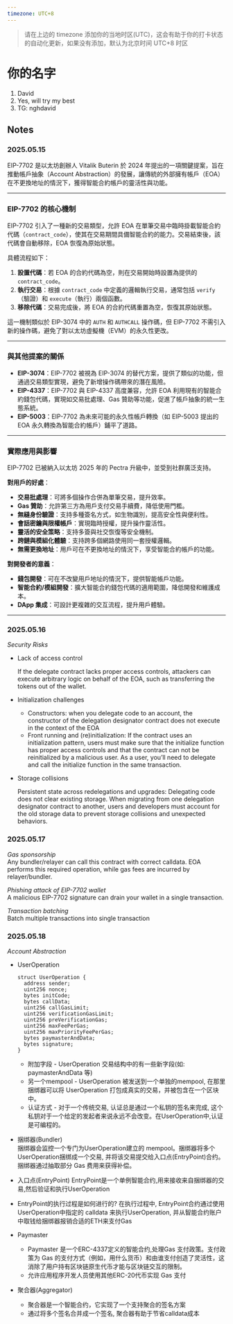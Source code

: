 ```yaml
---
timezone: UTC+8
---
```


> 请在上边的 timezone 添加你的当地时区(UTC)，这会有助于你的打卡状态的自动化更新，如果没有添加，默认为北京时间 UTC+8 时区


# 你的名字

1. David
2. Yes, will try my best
3. TG: nghdavid

## Notes

<!-- Content_START -->

### 2025.05.15
EIP-7702 是以太坊創辦人 Vitalik Buterin 於 2024 年提出的一項關鍵提案，旨在推動帳戶抽象（Account Abstraction）的發展，讓傳統的外部擁有帳戶（EOA）在不更換地址的情況下，獲得智能合約帳戶的靈活性與功能。

---

### EIP-7702 的核心機制

EIP-7702 引入了一種新的交易類型，允許 EOA 在單筆交易中臨時掛載智能合約代碼（`contract_code`），使其在交易期間具備智能合約的能力。交易結束後，該代碼會自動移除，EOA 恢復為原始狀態。

具體流程如下：

1. **設置代碼**：若 EOA 的合約代碼為空，則在交易開始時設置為提供的 `contract_code`。
2. **執行交易**：根據 `contract_code` 中定義的邏輯執行交易，通常包括 `verify`（驗證）和 `execute`（執行）兩個函數。
3. **移除代碼**：交易完成後，將 EOA 的合約代碼重置為空，恢復其原始狀態。

這一機制類似於 EIP-3074 中的 `AUTH` 和 `AUTHCALL` 操作碼，但 EIP-7702 不需引入新的操作碼，避免了對以太坊虛擬機（EVM）的永久性更改。

---

### 與其他提案的關係

* **EIP-3074**：EIP-7702 被視為 EIP-3074 的替代方案，提供了類似的功能，但通過交易類型實現，避免了新增操作碼帶來的潛在風險。
* **EIP-4337**：EIP-7702 與 EIP-4337 高度兼容，允許 EOA 利用現有的智能合約錢包代碼，實現如交易批處理、Gas 贊助等功能，促進了帳戶抽象的統一生態系統。
* **EIP-5003**：EIP-7702 為未來可能的永久性帳戶轉換（如 EIP-5003 提出的 EOA 永久轉換為智能合約帳戶）鋪平了道路。

---

### 實際應用與影響

EIP-7702 已被納入以太坊 2025 年的 Pectra 升級中，並受到社群廣泛支持。

**對用戶的好處**：

* **交易批處理**：可將多個操作合併為單筆交易，提升效率。
* **Gas 贊助**：允許第三方為用戶支付交易手續費，降低使用門檻。
* **無縫身份驗證**：支持多種簽名方式，如生物識別，提高安全性與便利性。
* **會話密鑰與限權帳戶**：實現臨時授權，提升操作靈活性。
* **靈活的安全策略**：支持多簽與社交恢復等安全機制。
* **跨鏈與模組化體驗**：支持跨多個網路使用同一套授權邏輯。
* **無需更換地址**：用戶可在不更換地址的情況下，享受智能合約帳戶的功能。

**對開發者的意義**：

* **錢包開發**：可在不改變用戶地址的情況下，提供智能帳戶功能。
* **智能合約/模組開發**：擴大智能合約錢包代碼的適用範圍，降低開發和維護成本。
* **DApp 集成**：可設計更複雜的交互流程，提升用戶體驗。

---


### 2025.05.16
*Security Risks*

- Lack of access control 

  If the delegate contract lacks proper access controls, attackers can execute arbitrary logic on behalf of the EOA, such as transferring the tokens out of the wallet.

- Initialization challenges 

  * Constructors: when you delegate code to an account, the constructor of the delegation designator contract does not execute in the context of the EOA
  * Front running and (re)initialization: If the contract uses an initialization pattern, users must make sure that the initialize function has proper access controls and that the contract can not be reinitialized by a malicious user. As a user, you’ll need to delegate and call the initialize function in the same transaction.

- Storage collisions
  
  Persistent state across redelegations and upgrades: Delegating code does not clear existing storage. When migrating from one delegation designator contract to another, users and developers must account for the old storage data to prevent storage collisions and unexpected behaviors.

### 2025.05.17
*Gas sponsorship*  
Any bundler/relayer can call this contract with correct calldata. EOA performs this required operation, while gas fees are incurred by relayer/bundler.

*Phishing attack of EIP-7702 wallet*  
A malicious EIP-7702 signature can drain your wallet in a single transaction.

*Transaction batching*  
Batch multiple transactions into single transaction

### 2025.05.18
*Account Abstraction*
- UserOperation
  ```
  struct UserOperation {
    address sender;
    uint256 nonce;
    bytes initCode;
    bytes callData;
    uint256 callGasLimit;
    uint256 verificationGasLimit;
    uint256 preVerificationGas;
    uint256 maxFeePerGas;
    uint256 maxPriorityFeePerGas;
    bytes paymasterAndData;
    bytes signature;
  }
  ```
  * 附加字段 - UserOperation 交易结构中的有一些新字段(如: paymasterAndData 等)
  * 另一个mempool - UserOperation 被发送到一个单独的mempool, 在那里捆绑器可以将 UserOperation 打包成真实的交易，并被包含在一个区块中。
  * 认证方式 - 对于一个传统交易, 认证总是通过一个私钥的签名来完成, 这个私钥对于一个给定的发起者来说永远不会改变。在UserOperation中,认证是可编程的。

- 捆绑器(Bundler)  
  捆绑器会监控一个专门为UserOperation建立的 mempool。捆绑器将多个UserOperation捆绑成一个交易, 并将该交易提交给入口点(EntryPoint)合约。捆绑器通过抽取部分 Gas 费用来获得补偿。
- 入口点(EntryPoint)
  EntryPoint是一个单例智能合约,用来接收来自捆绑器的交易,然后验证和执行UserOperation
- EntryPoint的执行过程是如何进行的?
  在执行过程中, EntryPoint合约通过使用UserOperation中指定的 calldata 来执行UserOperation, 并从智能合约账户中取钱给捆绑器报销合适的ETH来支付Gas
- Paymaster
  * Paymaster 是一个ERC-4337定义的智能合约,处理Gas 支付政策。支付政策为 Gas 的支付方式（例如，用什么货币）和由谁支付创造了灵活性，这消除了用户持有区块链原生代币才能与区块链交互的限制。
  * 允许应用程序开发人员使用其他ERC-20代币实现 Gas 支付
- 聚合器(Aggregator)
  * 聚合器是一个智能合约，它实现了一个支持聚合的签名方案
  * 通过将多个签名合并成一个签名, 聚合器有助于节省calldata成本
<!-- Content_END -->
